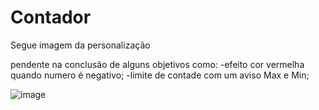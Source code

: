 # Contador

Segue imagem da personalização

pendente na conclusão de alguns objetivos como:
-efeito cor vermelha quando numero é negativo;
-limite de contade com um aviso Max e Min;

![image](https://user-images.githubusercontent.com/82987679/180340248-4fee294a-7abb-4c1b-b144-78a8bc39eae7.png)
